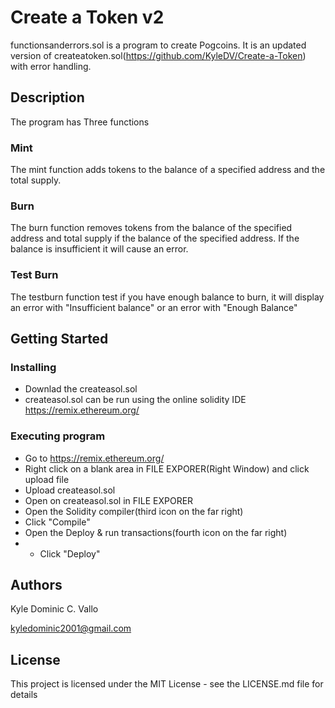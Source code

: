 # Create a Token v2

functionsanderrors.sol is a program to create Pogcoins. It is an updated version of createatoken.sol(https://github.com/KyleDV/Create-a-Token) with error handling.

## Description

The program has Three functions
### Mint
The mint function adds tokens to the balance of a specified address and the total supply.
### Burn
The burn function removes tokens from the balance of the specified address and total supply if the balance of the specified address. If the balance is insufficient it will cause an error.
### Test Burn
The testburn function test if you have enough balance to burn, it will display an error with "Insufficient balance" or an error with "Enough Balance"

## Getting Started

### Installing

* Downlad the createasol.sol
* createasol.sol can be run using the online solidity IDE https://remix.ethereum.org/

### Executing program

* Go to https://remix.ethereum.org/
* Right click on a blank area in FILE EXPORER(Right Window) and click upload file
* Upload createasol.sol
* Open on createasol.sol in FILE EXPORER
* Open the Solidity compiler(third icon on the far right)
* Click "Compile"
* Open the Deploy & run transactions(fourth icon on the far right)
* * Click "Deploy"

## Authors

Kyle Dominic C. Vallo

kyledominic2001@gmail.com

## License

This project is licensed under the MIT License - see the LICENSE.md file for details
